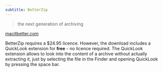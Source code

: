 ```yaml
---
subtitle: BetterZip
---
```


> the next generation of archiving

[macitbetter.com](https://macitbetter.com/)

BetterZip requires a $24.95 licence. However, the download includes a QuickLook extension for **free** - no licence required. The QuickLook extension allows to look into the content of a archive without actually extracting it, just by selecting the file in the Finder and opening QuickLook by pressing the space bar.
